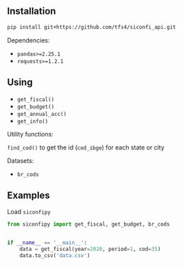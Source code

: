 
## Installation


```bash
pip install git+https://github.com/tfs4/siconfi_api.git
```

Dependencies:

* `pandas>=2.25.1`
* `requests>=1.2.1`

## Using
* `get_fiscal()` 
* `get_budget()` 
* `get_annual_acc()`
* `get_info()` 

Utility functions:

`find_cod()` to get the id (`cod_ibge`) for each state or city

Datasets:

* `br_cods`

## Examples

Load `siconfipy`

```python
from siconfipy import get_fiscal, get_budget, br_cods


if __name__ == '__main__':
    data = get_fiscal(year=2020, period=1, cod=35)
    data.to_csv('data.csv')
```

